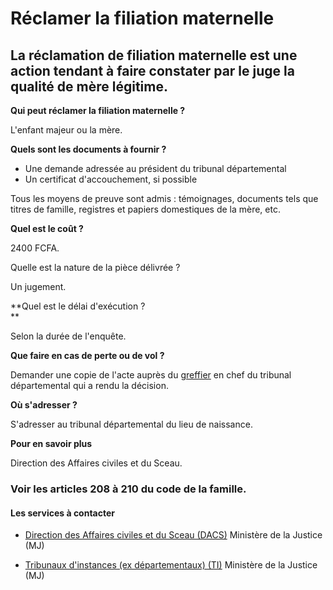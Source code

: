 # Réclamer la filiation maternelle

La réclamation de filiation maternelle est une action tendant à faire constater par le juge la qualité de mère légitime.
------------------------------------------------------------------------------------------------------------------------

**Qui peut réclamer la filiation maternelle ?**

L'enfant majeur ou la mère.  

**Quels sont les documents à fournir ?**

*   Une demande adressée au président du tribunal départemental
*   Un certificat d'accouchement, si possible

Tous les moyens de preuve sont admis : témoignages, documents tels que titres de famille, registres et papiers domestiques de la mère, etc.  

**Quel est le coût ?**

2400 FCFA.

Quelle est la nature de la pièce délivrée ?

Un jugement.  

**Quel est le délai d'exécution ?  
**

Selon la durée de l'enquête.

**Que faire en cas de perte ou de vol ?**

Demander une copie de l'acte auprès du [greffier](../../../services/greffier.md) en chef du tribunal départemental qui a rendu la décision.  

**Où s'adresser ?**

S'adresser au tribunal départemental du lieu de naissance.  

**Pour en savoir plus**

Direction des Affaires civiles et du Sceau.  

### Voir les articles 208 à 210 du code de la famille.

#### Les services à contacter

*   [Direction des Affaires civiles et du Sceau (DACS)](../../../services/direction-des-affaires-civiles-et-du-sceau-dacs.md) Ministère de la Justice (MJ)  
    
*   [Tribunaux d'instances (ex départementaux) (TI)](../../../services/tribunaux-dinstances-ex-departementaux-ti.md) Ministère de la Justice (MJ)